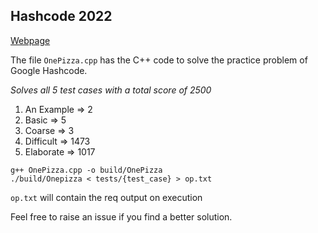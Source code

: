 ## Hashcode 2022

[Webpage](https://codingcompetitions.withgoogle.com/hashcode/)

The file `OnePizza.cpp` has the C++ code to solve the practice problem of Google Hashcode. 

_Solves all 5 test cases with a total score of 2500_

1. An Example => 2
2. Basic => 5
3. Coarse => 3
4. Difficult => 1473
5. Elaborate => 1017
```
g++ OnePizza.cpp -o build/OnePizza
./build/Onepizza < tests/{test_case} > op.txt
``` 
`op.txt` will contain the req output on execution

Feel free to raise an issue if you find a better solution.
